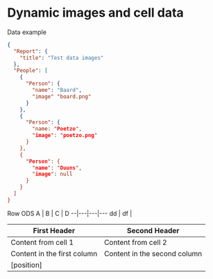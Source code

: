 # Dynamic images and cell data
Data example
```json
{
  "Report": {
    "title": "Test data images"
  },
  "People": [
    {
      "Person": {
        "name": "Baard",
        "image" "board.png"
      }
    },
    {
      "Person": {
        "name: "Poetzo",
        "image": "poetzo.png"
      }
    },
    {
      "Person": {
        "name": "Duuns",
        "image": null
      }
    }
  ]
} 
```
Row ODS
A | B | C | D 
--|---|---|---
dd | df |

First Header | Second Header
------------ | -------------
Content from cell 1 | Content from cell 2
Content in the first column | Content in the second column
[position]|
